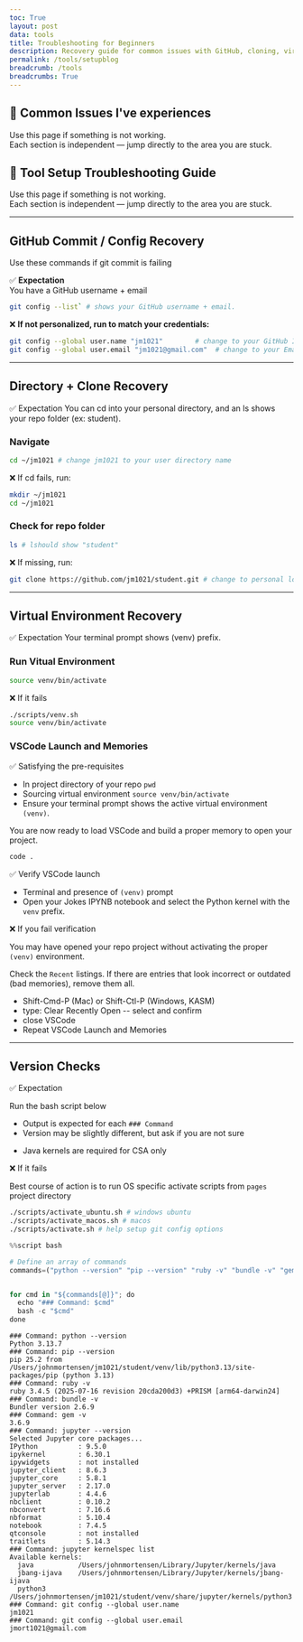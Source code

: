 ```yaml
---
toc: True
layout: post
data: tools
title: Troubleshooting for Beginners 
description: Recovery guide for common issues with GitHub, cloning, virtual environments, and running your website.
permalink: /tools/setupblog
breadcrumb: /tools
breadcrumbs: True
---
```


## 🔧 Common Issues I've experiences

Use this page if something is not working.  
Each section is independent — jump directly to the area you are stuck. 

## 🔧 Tool Setup Troubleshooting Guide

Use this page if something is not working.  
Each section is independent — jump directly to the area you are stuck.  

---

## GitHub Commit / Config Recovery

Use these commands if git commit is failing

✅ **Expectation**  
You have a GitHub username + email

```bash
git config --list` # shows your GitHub username + email.  
```

❌ **If not personalized, run to match your credentials:**  

```bash
git config --global user.name "jm1021"        # change to your GitHub ID
git config --global user.email "jm1021@gmail.com"  # change to your Email
```

---

## Directory + Clone Recovery

✅ Expectation
You can cd into your personal directory, and an ls shows your repo folder (ex: student).

### Navigate

```bash
cd ~/jm1021 # change jm1021 to your user directory name
```

❌ If cd fails, run:

```bash
mkdir ~/jm1021
cd ~/jm1021
```

### Check for repo folder

```bash
ls # lshould show "student"
```

❌ If missing, run:

```bash
git clone https://github.com/jm1021/student.git # change to personal location of repo
```

---

## Virtual Environment Recovery

✅ Expectation
Your terminal prompt shows (venv) prefix.

### Run Vitual Environment

```bash
source venv/bin/activate
```

❌ If it fails

```bash
./scripts/venv.sh
source venv/bin/activate
```

### VSCode Launch and Memories

✅ Satisfying the pre-requisites

- In project directory of your repo `pwd`
- Sourcing virtual environment `source venv/bin/activate`
- Ensure your terminal prompt shows the active virtual environment `(venv)`.

You are now ready to load VSCode and build a proper memory to open your project.

```bash
code .
```

✅ Verify VSCode launch

- Terminal and presence of `(venv)` prompt
- Open your Jokes IPYNB notebook and select the Python kernel with the `venv` prefix.

❌ If you fail verification

You may have opened your repo project without activating the proper `(venv)` environment.

Check the `Recent` listings. If there are entries that look incorrect or outdated (bad memories), remove them all.

- Shift-Cmd-P (Mac) or Shift-Ctl-P (Windows, KASM)
- type: Clear Recently Open -- select and confirm
- close VSCode
- Repeat VSCode Launch and Memories

---

## Version Checks

✅ Expectation

Run the bash script below
- Output is expected for each `### Command`
- Version may be slightly different, but ask if you are not sure
* Java kernels are required for CSA only

❌ If it fails

Best course of action is to run OS specific activate scripts from `pages` project directory

```bash
./scripts/activate_ubuntu.sh # windows ubuntu
./scripts/activate_macos.sh # macos
./scripts/activate.sh # help setup git config options
```



```python
%%script bash

# Define an array of commands
commands=("python --version" "pip --version" "ruby -v" "bundle -v" "gem -v" "jupyter --version" "jupyter kernelspec list" "git config --global user.name" "git config --global user.email")


for cmd in "${commands[@]}"; do
  echo "### Command: $cmd"
  bash -c "$cmd"
done
```

    ### Command: python --version
    Python 3.13.7
    ### Command: pip --version
    pip 25.2 from /Users/johnmortensen/jm1021/student/venv/lib/python3.13/site-packages/pip (python 3.13)
    ### Command: ruby -v
    ruby 3.4.5 (2025-07-16 revision 20cda200d3) +PRISM [arm64-darwin24]
    ### Command: bundle -v
    Bundler version 2.6.9
    ### Command: gem -v
    3.6.9
    ### Command: jupyter --version
    Selected Jupyter core packages...
    IPython          : 9.5.0
    ipykernel        : 6.30.1
    ipywidgets       : not installed
    jupyter_client   : 8.6.3
    jupyter_core     : 5.8.1
    jupyter_server   : 2.17.0
    jupyterlab       : 4.4.6
    nbclient         : 0.10.2
    nbconvert        : 7.16.6
    nbformat         : 5.10.4
    notebook         : 7.4.5
    qtconsole        : not installed
    traitlets        : 5.14.3
    ### Command: jupyter kernelspec list
    Available kernels:
      java           /Users/johnmortensen/Library/Jupyter/kernels/java
      jbang-ijava    /Users/johnmortensen/Library/Jupyter/kernels/jbang-ijava
      python3        /Users/johnmortensen/jm1021/student/venv/share/jupyter/kernels/python3
    ### Command: git config --global user.name
    jm1021
    ### Command: git config --global user.email
    jmort1021@gmail.com

